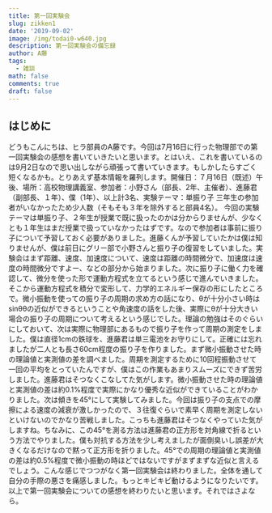 ```yaml
---
title: 第一回実験会
slug: zikken1
date: '2019-09-02'
image: /img/todai0-w640.jpg
description: 第一回実験会の備忘録
author: A藤
tags:
  - 雑談
math: false
comments: true
draft: false
---
```


## はじめに

どうもこんにちは、ヒラ部員のA藤です。今回は7月16日に行った物理部での第一回実験会の感想を書いていきたいと思います。とはいえ、これを書いているのは9月2日なので思い出しながら頑張って書いていきます。もしかしたらすごく短くなるかも。とりあえず基本情報を羅列します。開催日：７月16日（既述）午後、場所：高校物理講義室、参加者：小野さん（部長、2年、主催者）、進藤君（副部長、１年）、僕（1年）、以上計3名、実験テーマ：単振り子
三年生の参加者がいなかったため少人数（そもそも３年を除外すると部員4名）。
今回の実験テーマは単振り子、２年生が授業で既に扱ったのかは分からりませんが、少なくとも１年生はまだ授業で扱っていなかったはずです。なので参加者は事前に振り子について予習しておく必要がありました。進藤くんが予習していたかは僕は知りませんが、僕は前日にグリー部で小野さんと振り子の復習をしていました。実験会はまず距離、速度、加速度について、速度は距離の時間微分で、加速度は速度の時間微分ですよー、などの部分から始まりました。次に振り子に働く力を確認して、微分を使った形で運動方程式を立てるという感じで進んでいきました。そこから運動方程式を積分で変形して、力学的エネルギー保存の形にしたところで。微小振動を使っての振り子の周期の求め方の話になり、θが十分小さい時はsinθθの近似ができるということや角速度の話をした後、実際にθが十分大きい場合の振り子の周期について考えるという感じでした。理論の勉強はそのぐらいにしておいて、次は実際に物理部にあるもので振り子を作って周期の測定をしました。僕は直径1cmの鉄球を、進藤君は単三電池をお守りにして。正確には忘れましたが二人とも長さ60cm程度の振り子を作りました。まず微小振動させた時の理論値と実測値の差を調べました。周期を測定するために10回程振動させて一回の平均をとっていたんですが、僕はこの作業もあまりスムーズにできず苦労しました。進藤君はそつなくこなしてた気がします。微小振動させた時の理論値と実測値の差は約0.1%程度で実際にかなり優秀な近似ができていることがわかりました。次は傾きを45°にして実験してみました。今回は振り子の支点での摩擦による速度の減衰が激しかったので、３往復ぐらいで素早く周期を測定しないといけないのでかなり苦戦しました。こっちも進藤君はそつなくやっていた気がしますね。ちなみに、この45°を測る方法は進藤君の正方形を対角線で折るという方法でやりました。僕も対抗する方法を少し考えましたが面倒臭いし誤差が大きくなるだけなので黙って正方形を折りました。45°での周期の理論値と実測値の差は約0.5%程度で微小振動の時ほどではないですがまずまずな近似と言えるでしょう。こんな感じでつつがなく第一回実験会は終わりました。全体を通して自分の手際の悪さを痛感しました。もっとキビキビ動けるようになりたいです。以上で第一回実験会についての感想を終わりたいと思います。それではさよなら。